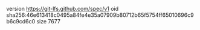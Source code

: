 version https://git-lfs.github.com/spec/v1
oid sha256:46e613418c0495a84fe4e35a07909b80712b65f5754ff65010696c9b6c9cd6c0
size 7677
